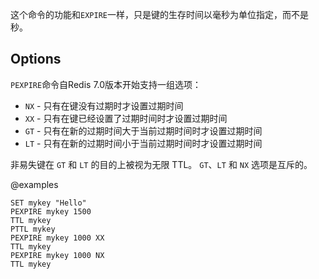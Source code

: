 这个命令的功能和`EXPIRE`一样，只是键的生存时间以毫秒为单位指定，而不是秒。

## Options

`PEXPIRE`命令自Redis 7.0版本开始支持一组选项：

* `NX` - 只有在键没有过期时才设置过期时间
* `XX` - 只有在键已经设置了过期时间时才设置过期时间
* `GT` - 只有在新的过期时间大于当前过期时间时才设置过期时间
* `LT` - 只有在新的过期时间小于当前过期时间时才设置过期时间

非易失键在 `GT` 和 `LT` 的目的上被视为无限 TTL。
`GT`、`LT` 和 `NX` 选项是互斥的。

@examples

```cli
SET mykey "Hello"
PEXPIRE mykey 1500
TTL mykey
PTTL mykey
PEXPIRE mykey 1000 XX
TTL mykey
PEXPIRE mykey 1000 NX
TTL mykey
```
